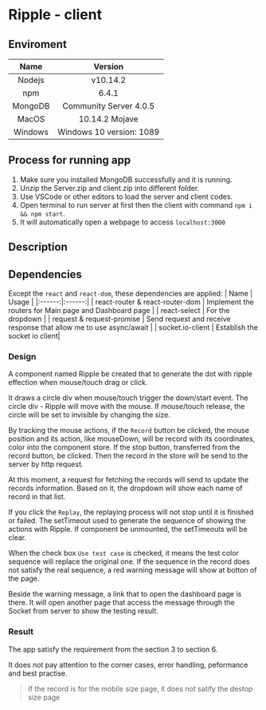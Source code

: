# Ripple - client

## Enviroment
| Name | Version |
|:------:|:------:|
| Nodejs | v10.14.2|
| npm | 6.4.1|
| MongoDB| Community Server 4.0.5|
| MacOS | 10.14.2 Mojave|
| Windows | Windows 10 version: 1089|

## Process for running app
1. Make sure you installed MongoDB successfully and it is running.
2. Unzip the Server.zip and client.zip into different folder.
3. Use VSCode or other editors to load the server and client codes.
4. Open terminal to run server at first then the client with command `npm i && npm start`.
5. It will automatically open a webpage to access `localhost:3000`

## Description

## Dependencies

Except the `react` and `react-dom`, these dependencies are applied: 
| Name | Usage |
|:------:|:------:|
| react-router & react-router-dom | Implement the routers for Main page and Dashboard page |
| react-select | For the dropdown |
| request & request-promise | Send request and receive response that allow me to use async/await |
| socket.io-client | Establish the socket io client|

### Design
A component named Ripple be created that to generate the dot with ripple effection when mouse/touch drag or click. 

It draws a circle div when mouse/touch trigger the down/start event. The circle div - Ripple will move with the mouse. If mouse/touch release, the circle will be set to invisible by changing the size. 

By tracking the mouse actions, if the `Record` button be clicked, the mouse position and its action, like mouseDown, will be record with its coordinates, color into the component store. If the stop button, transferred from the record button, be clicked. Then the record in the store will be send to the server by http request.

At this moment, a request for fetching the records will send to update the records information. Based on it, the dropdown will show each name of record in that list. 

If you click the `Replay`, the replaying process will not stop until it is finished or failed. The setTimeout used to generate the sequence of showing the actions with Ripple. If component be unmounted, the setTimeouts will be clear.

When the check box `Use test case` is checked, it means the test color sequence will replace the original one. If the sequence in the record does not satisfy the real sequence, a red warning message will show at botton of the page.

Beside the warning message, a link that to open the dashboard page is there. It will open another page that access the message through the Socket from server to show the testing result.

### Result
The app satisfy the requirement from the section 3 to section 6.

It does not pay attention to the corner cases, error handling, peformance and best practise.
> If the record is for the mobile size page, it does not satify the destop size page


